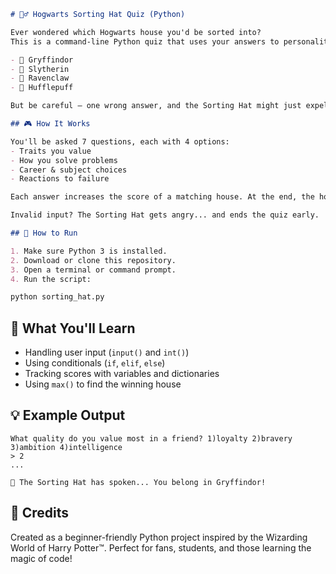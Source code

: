 ````markdown
# 🧙‍♂️ Hogwarts Sorting Hat Quiz (Python)

Ever wondered which Hogwarts house you'd be sorted into?  
This is a command-line Python quiz that uses your answers to personality-driven questions to assign you to:

- 🦁 Gryffindor  
- 🐍 Slytherin  
- 🦅 Ravenclaw  
- 🦡 Hufflepuff

But be careful — one wrong answer, and the Sorting Hat might just expel you. 🪄

## 🎮 How It Works

You'll be asked 7 questions, each with 4 options:
- Traits you value
- How you solve problems
- Career & subject choices
- Reactions to failure

Each answer increases the score of a matching house. At the end, the house with the highest score is revealed as your true Hogwarts home.

Invalid input? The Sorting Hat gets angry... and ends the quiz early.

## 🚀 How to Run

1. Make sure Python 3 is installed.
2. Download or clone this repository.
3. Open a terminal or command prompt.
4. Run the script:

python sorting_hat.py
````

## 🧰 What You'll Learn

* Handling user input (`input()` and `int()`)
* Using conditionals (`if`, `elif`, `else`)
* Tracking scores with variables and dictionaries
* Using `max()` to find the winning house

## 💡 Example Output

```
What quality do you value most in a friend? 1)loyalty 2)bravery 3)ambition 4)intelligence
> 2
...

🧙 The Sorting Hat has spoken... You belong in Gryffindor!
```

## 🙌 Credits

Created as a beginner-friendly Python project inspired by the Wizarding World of Harry Potter™.
Perfect for fans, students, and those learning the magic of code!

```
